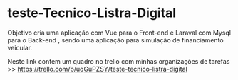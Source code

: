 # teste-Tecnico-Listra-Digital

Objetivo cria uma aplicação com Vue para o Front-end e Laraval com Mysql para o Back-end , sendo uma aplicação para simulação de financiamento veicular.

Neste link contem um quadro no trello com minhas organizações de tarefas >> https://trello.com/b/uqGuPZSY/teste-tecnico-listra-digital

